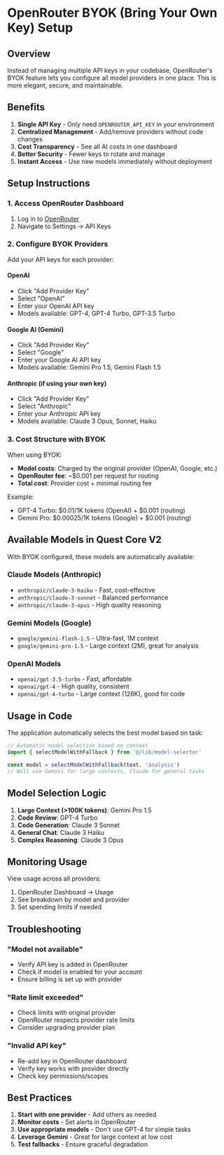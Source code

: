 # OpenRouter BYOK (Bring Your Own Key) Setup

## Overview

Instead of managing multiple API keys in your codebase, OpenRouter's BYOK feature lets you configure all model providers in one place. This is more elegant, secure, and maintainable.

## Benefits

1. **Single API Key** - Only need `OPENROUTER_API_KEY` in your environment
2. **Centralized Management** - Add/remove providers without code changes
3. **Cost Transparency** - See all AI costs in one dashboard
4. **Better Security** - Fewer keys to rotate and manage
5. **Instant Access** - Use new models immediately without deployment

## Setup Instructions

### 1. Access OpenRouter Dashboard

1. Log in to [OpenRouter](https://openrouter.ai)
2. Navigate to Settings → API Keys

### 2. Configure BYOK Providers

Add your API keys for each provider:

#### OpenAI

- Click "Add Provider Key"
- Select "OpenAI"
- Enter your OpenAI API key
- Models available: GPT-4, GPT-4 Turbo, GPT-3.5 Turbo

#### Google AI (Gemini)

- Click "Add Provider Key"
- Select "Google"
- Enter your Google AI API key
- Models available: Gemini Pro 1.5, Gemini Flash 1.5

#### Anthropic (if using your own key)

- Click "Add Provider Key"
- Select "Anthropic"
- Enter your Anthropic API key
- Models available: Claude 3 Opus, Sonnet, Haiku

### 3. Cost Structure with BYOK

When using BYOK:

- **Model costs**: Charged by the original provider (OpenAI, Google, etc.)
- **OpenRouter fee**: ~$0.001 per request for routing
- **Total cost**: Provider cost + minimal routing fee

Example:

- GPT-4 Turbo: $0.01/1K tokens (OpenAI) + $0.001 (routing)
- Gemini Pro: $0.00025/1K tokens (Google) + $0.001 (routing)

## Available Models in Quest Core V2

With BYOK configured, these models are automatically available:

### Claude Models (Anthropic)

- `anthropic/claude-3-haiku` - Fast, cost-effective
- `anthropic/claude-3-sonnet` - Balanced performance
- `anthropic/claude-3-opus` - High quality reasoning

### Gemini Models (Google)

- `google/gemini-flash-1.5` - Ultra-fast, 1M context
- `google/gemini-pro-1.5` - Large context (2M), great for analysis

### OpenAI Models

- `openai/gpt-3.5-turbo` - Fast, affordable
- `openai/gpt-4` - High quality, consistent
- `openai/gpt-4-turbo` - Large context (128K), good for code

## Usage in Code

The application automatically selects the best model based on task:

```typescript
// Automatic model selection based on context
import { selectModelWithFallback } from '@/lib/model-selector'

const model = selectModelWithFallback(text, 'analysis')
// Will use Gemini for large contexts, Claude for general tasks
```

## Model Selection Logic

1. **Large Context (>100K tokens)**: Gemini Pro 1.5
2. **Code Review**: GPT-4 Turbo
3. **Code Generation**: Claude 3 Sonnet
4. **General Chat**: Claude 3 Haiku
5. **Complex Reasoning**: Claude 3 Opus

## Monitoring Usage

View usage across all providers:

1. OpenRouter Dashboard → Usage
2. See breakdown by model and provider
3. Set spending limits if needed

## Troubleshooting

### "Model not available"

- Verify API key is added in OpenRouter
- Check if model is enabled for your account
- Ensure billing is set up with provider

### "Rate limit exceeded"

- Check limits with original provider
- OpenRouter respects provider rate limits
- Consider upgrading provider plan

### "Invalid API key"

- Re-add key in OpenRouter dashboard
- Verify key works with provider directly
- Check key permissions/scopes

## Best Practices

1. **Start with one provider** - Add others as needed
2. **Monitor costs** - Set alerts in OpenRouter
3. **Use appropriate models** - Don't use GPT-4 for simple tasks
4. **Leverage Gemini** - Great for large context at low cost
5. **Test fallbacks** - Ensure graceful degradation
